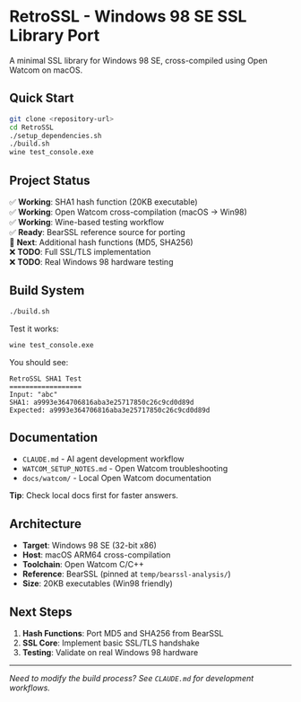 # RetroSSL - Windows 98 SE SSL Library Port

A minimal SSL library for Windows 98 SE, cross-compiled using Open Watcom on macOS.

## Quick Start

```bash
git clone <repository-url>
cd RetroSSL
./setup_dependencies.sh
./build.sh
wine test_console.exe
```

## Project Status

✅ **Working**: SHA1 hash function (20KB executable)  
✅ **Working**: Open Watcom cross-compilation (macOS → Win98)  
✅ **Working**: Wine-based testing workflow  
✅ **Ready**: BearSSL reference source for porting  
🔄 **Next**: Additional hash functions (MD5, SHA256)  
❌ **TODO**: Full SSL/TLS implementation  
❌ **TODO**: Real Windows 98 hardware testing  

## Build System

```bash
./build.sh
```

Test it works:
```bash
wine test_console.exe
```

You should see:
```
RetroSSL SHA1 Test
==================
Input: "abc"
SHA1: a9993e364706816aba3e25717850c26c9cd0d89d
Expected: a9993e364706816aba3e25717850c26c9cd0d89d
```

## Documentation

- `CLAUDE.md` - AI agent development workflow  
- `WATCOM_SETUP_NOTES.md` - Open Watcom troubleshooting
- `docs/watcom/` - Local Open Watcom documentation

**Tip**: Check local docs first for faster answers.

## Architecture

- **Target**: Windows 98 SE (32-bit x86)
- **Host**: macOS ARM64 cross-compilation
- **Toolchain**: Open Watcom C/C++
- **Reference**: BearSSL (pinned at `temp/bearssl-analysis/`)
- **Size**: 20KB executables (Win98 friendly)

## Next Steps

1. **Hash Functions**: Port MD5 and SHA256 from BearSSL
2. **SSL Core**: Implement basic SSL/TLS handshake
3. **Testing**: Validate on real Windows 98 hardware

---

*Need to modify the build process? See `CLAUDE.md` for development workflows.*